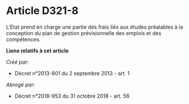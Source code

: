 # Article D321-8

L'Etat prend en charge une partie des frais liés aux études préalables à la conception du plan de gestion prévisionnelle des
emplois et des compétences.

**Liens relatifs à cet article**

_Créé par_:

  - Décret n°2013-801 du 2 septembre 2013 - art. 1

_Abrogé par_:

  - Décret n°2018-953 du 31 octobre 2018 - art. 56
